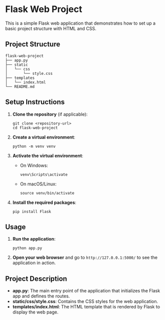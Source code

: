 # Flask Web Project

This is a simple Flask web application that demonstrates how to set up a basic project structure with HTML and CSS.

## Project Structure

```
flask-web-project
├── app.py
├── static
│   └── css
│       └── style.css
├── templates
│   └── index.html
└── README.md
```

## Setup Instructions

1. **Clone the repository** (if applicable):
   ```
   git clone <repository-url>
   cd flask-web-project
   ```

2. **Create a virtual environment**:
   ```
   python -m venv venv
   ```

3. **Activate the virtual environment**:
   - On Windows:
     ```
     venv\Scripts\activate
     ```
   - On macOS/Linux:
     ```
     source venv/bin/activate
     ```

4. **Install the required packages**:
   ```
   pip install Flask
   ```

## Usage

1. **Run the application**:
   ```
   python app.py
   ```

2. **Open your web browser** and go to `http://127.0.0.1:5000/` to see the application in action.

## Project Description

- **app.py**: The main entry point of the application that initializes the Flask app and defines the routes.
- **static/css/style.css**: Contains the CSS styles for the web application.
- **templates/index.html**: The HTML template that is rendered by Flask to display the web page.